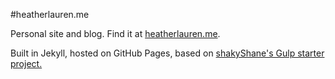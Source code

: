 #heatherlauren.me

Personal site and blog. Find it at [heatherlauren.me](http://heatherauren.me).

Built in Jekyll, hosted on GitHub Pages, based on [shakyShane's Gulp starter project. ](https://github.com/shakyShane/jekyll-gulp-sass-browser-sync)
